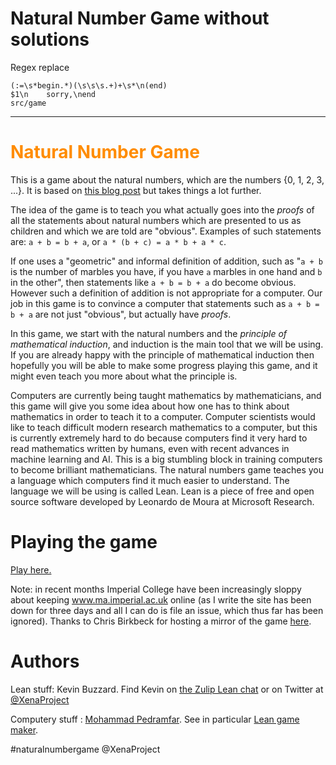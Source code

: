 # Natural Number Game without solutions

Regex replace

```
(:=\s*begin.*)(\s\s\s.+)+\s*\n(end)
$1\n    sorry,\nend
src/game
```

---

<h1><span style='color:#ff8c00'> Natural Number Game
</span></h1>

This is a game about the natural numbers, which are the numbers {0, 1, 2, 3, ...}. It is based on [this blog post](https://xenaproject.wordpress.com/2017/10/31/building-the-non-negative-integers-from-scratch/) but takes things a lot further.

The idea of the game is to teach you what actually goes into the _proofs_ of all the statements about natural numbers which are presented to us as children and which we are told are "obvious". Examples of such statements are: `a + b = b + a`, or `a * (b + c) = a * b + a * c`.

If one uses a "geometric" and informal definition of addition, such as "`a + b` is the number of marbles you have, if you have `a` marbles in one hand and `b` in the other", then statements like `a + b = b + a` do become obvious. However such a definition of addition is not appropriate for a computer. Our job in this game is to convince a computer that statements such as `a + b = b + a` are not just "obvious", but actually have _proofs_.

In this game, we start with the natural numbers and the _principle of mathematical induction_, and induction is the main tool that we will be using. If you are already happy with the principle of mathematical induction then hopefully you will be able to make some progress playing this game, and it might even teach you more about what the principle is.

Computers are currently being taught mathematics by mathematicians, and this game will give you some idea about how one has to think about mathematics in order to teach it to a computer. Computer scientists would like to teach difficult modern research mathematics to a computer, but this is currently extremely hard to do because computers find it very hard to read mathematics written by humans, even with recent advances in machine learning and AI. This is a big stumbling block in training computers to become brilliant mathematicians. The natural numbers game teaches you a language which computers find it much easier to understand. The language we will be using is called Lean. Lean is a piece of free and open source software developed by Leonardo de Moura at Microsoft Research.

# Playing the game

[Play here.](http://wwwf.imperial.ac.uk/~buzzard/xena/natural_number_game/)

Note: in recent months Imperial College have been increasingly sloppy about keeping www.ma.imperial.ac.uk online (as I write the site has been down for three days and all I can do is file an issue, which thus far has been ignored). Thanks to Chris Birkbeck for hosting a mirror of the game [here](https://cbirkbeck.github.io/natural_number_game/).

# Authors

Lean stuff: Kevin Buzzard. Find Kevin on [the Zulip Lean chat](https://leanprover.zulipchat.com) or on Twitter at [@XenaProject](https://twitter.com/XenaProject)

Computery stuff : [Mohammad Pedramfar](https://github.com/mpedramfar). See in particular [Lean game maker](https://github.com/mpedramfar/Lean-game-maker).

#naturalnumbergame
@XenaProject
